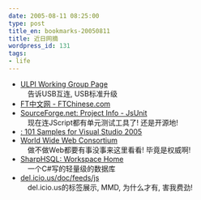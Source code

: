 ```yaml
---
date: 2005-08-11 08:25:00
type: post
title_en: bookmarks-20050811
title: 近日网摘
wordpress_id: 131
tags:
- life
---
```


* [ULPI Working Group Page](http://www.ulpi.org/)  
　告诉USB互连, USB标准升级  
* [FT中文网 - FTChinese.com](http://www.ftchinese.com/sc/index.jsp)  
* [SourceForge.net: Project Info - JsUnit](http://sourceforge.net/projects/jsunit/)  
　现在连JScript都有单元测试工具了! 还是开源地!  
* [: 101 Samples for Visual Studio 2005](http://lab.msdn.microsoft.com/vs2005/downloads/101samples/default.aspx)  
* [World Wide Web Consortium](http://www.w3.org/)  
　做不做Web都要有事没事来这里看看! 毕竟是权威啊!  
* [SharpHSQL: Workspace Home](http://www.gotdotnet.com/workspaces/workspace.aspx?id=ea06f702-480a-4b60-8402-70b27c6472dd)  
　一个C#写的轻量级的数据库  
* [del.icio.us/doc/feeds/js](http://del.icio.us/doc/feeds/js/)  
　del.icio.us的标签展示, MMD, 为什么才有, 害我费劲!
